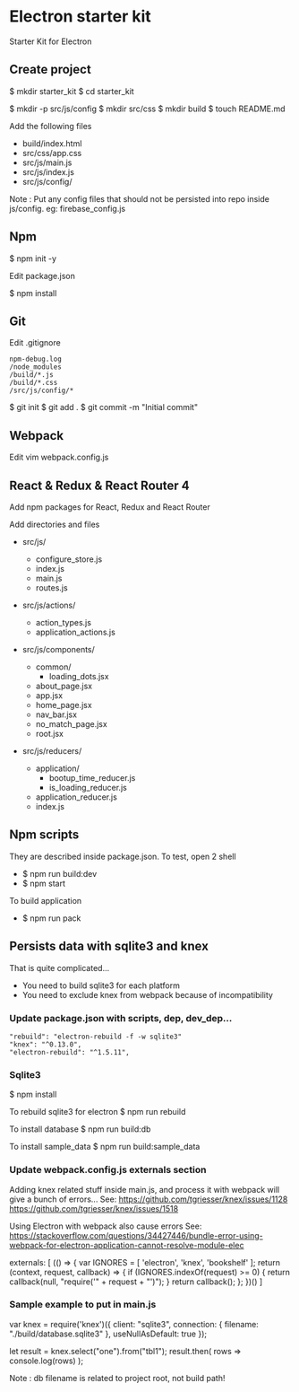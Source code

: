 # Electron starter kit

Starter Kit for Electron

## Create project
$ mkdir starter_kit
$ cd starter_kit

$ mkdir -p src/js/config
$ mkdir src/css
$ mkdir build
$ touch README.md

Add the following files

  * build/index.html
  * src/css/app.css
  * src/js/main.js
  * src/js/index.js
  * src/js/config/

Note : 
Put any config files that should not be persisted into repo inside js/config.
eg: firebase_config.js

## Npm
$ npm init -y

Edit package.json

$ npm install

## Git
Edit .gitignore

```text
npm-debug.log
/node_modules
/build/*.js
/build/*.css
/src/js/config/*
```

$ git init
$ git add .
$ git commit -m "Initial commit"

## Webpack
Edit vim webpack.config.js

## React & Redux & React Router 4
Add npm packages for React, Redux and React Router

Add directories and files

  * src/js/
    * configure_store.js
    * index.js
    * main.js
    * routes.js

  * src/js/actions/
    * action_types.js
    * application_actions.js
    
  * src/js/components/
    * common/
      * loading_dots.jsx
    * about_page.jsx
    * app.jsx
    * home_page.jsx
    * nav_bar.jsx
    * no_match_page.jsx
    * root.jsx

  * src/js/reducers/
    * application/
      * bootup_time_reducer.js
      * is_loading_reducer.js
    * application_reducer.js
    * index.js


## Npm scripts
They are described inside package.json.
To test, open 2 shell

  * $ npm run build:dev
  * $ npm start
  
To build application
  
  * $ npm run pack
  
## Persists data with sqlite3 and knex
That is quite complicated...

  * You need to build sqlite3 for each platform
  * You need to exclude knex from webpack because of incompatibility

### Update package.json with scripts, dep, dev_dep...

    "rebuild": "electron-rebuild -f -w sqlite3"
    "knex": "^0.13.0",
    "electron-rebuild": "^1.5.11",
    
### Sqlite3

$ npm install

To rebuild sqlite3 for electron
  $ npm run rebuild

To install database
  $ npm run build:db

To install sample_data
  $ npm run build:sample_data

### Update webpack.config.js externals section
Adding knex related stuff inside main.js, and process it with webpack will give a bunch of errors...
See: 
https://github.com/tgriesser/knex/issues/1128
https://github.com/tgriesser/knex/issues/1518

Using Electron with webpack also cause errors
See:
https://stackoverflow.com/questions/34427446/bundle-error-using-webpack-for-electron-application-cannot-resolve-module-elec

  externals: [
    (() => {
      var IGNORES = [
        'electron',
        'knex',
        'bookshelf'
      ];
      return (context, request, callback) => {
        if (IGNORES.indexOf(request) >= 0) {
          return callback(null, "require('" + request + "')");
        }
        return callback();
      };
    })()
  ]
  
### Sample example to put in main.js

  var knex = require('knex')({
    client: "sqlite3",
    connection: {
      filename: "./build/database.sqlite3"
    },
    useNullAsDefault: true
  });

  let result = knex.select("one").from("tbl1");
  result.then(
    rows => console.log(rows)
  );
  
Note : db filename is related to project root, not build path!